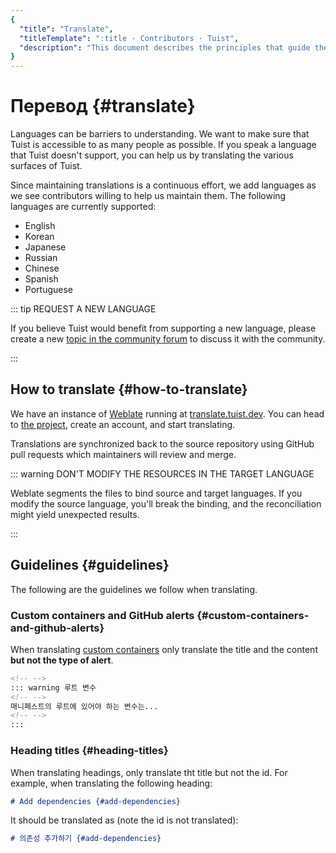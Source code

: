 ```yaml
---
{
  "title": "Translate",
  "titleTemplate": ":title · Contributors · Tuist",
  "description": "This document describes the principles that guide the development of Tuist."
}
---
```

# Перевод {#translate}

Languages can be barriers to understanding. We want to make sure that Tuist is
accessible to as many people as possible. If you speak a language that Tuist
doesn't support, you can help us by translating the various surfaces of Tuist.

Since maintaining translations is a continuous effort, we add languages as we
see contributors willing to help us maintain them. The following languages are
currently supported:

- English
- Korean
- Japanese
- Russian
- Chinese
- Spanish
- Portuguese

::: tip REQUEST A NEW LANGUAGE
<!-- -->
If you believe Tuist would benefit from supporting a new language, please create
a new [topic in the community forum](https://community.tuist.io/c/general/4) to
discuss it with the community.
<!-- -->
:::

## How to translate {#how-to-translate}

We have an instance of [Weblate](https://weblate.org/en-gb/) running at
[translate.tuist.dev](https://translate.tuist.dev). You can head to [the
project](https://translate.tuist.dev/engage/tuist/), create an account, and
start translating.

Translations are synchronized back to the source repository using GitHub pull
requests which maintainers will review and merge.

::: warning DON'T MODIFY THE RESOURCES IN THE TARGET LANGUAGE
<!-- -->
Weblate segments the files to bind source and target languages. If you modify
the source language, you'll break the binding, and the reconciliation might
yield unexpected results.
<!-- -->
:::

## Guidelines {#guidelines}

The following are the guidelines we follow when translating.

### Custom containers and GitHub alerts {#custom-containers-and-github-alerts}

When translating [custom
containers](https://vitepress.dev/guide/markdown#custom-containers) only
translate the title and the content **but not the type of alert**.

```markdown
<!-- -->
::: warning 루트 변수
<!-- -->
매니페스트의 루트에 있어야 하는 변수는...
<!-- -->
:::
```

### Heading titles {#heading-titles}

When translating headings, only translate tht title but not the id. For example,
when translating the following heading:

```markdown
# Add dependencies {#add-dependencies}
```

It should be translated as (note the id is not translated):

```markdown
# 의존성 추가하기 {#add-dependencies}
```
